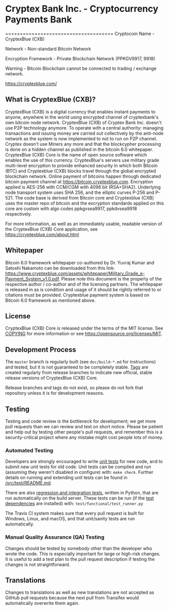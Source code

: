 # Cryptex Bank Inc. - Cryptocurrency Payments Bank

=====================================
Cryptocoin Name - CryptexBlue (CXB)

Network - Non-standard Bitcoin Network

Encryption Framework - Private Blockchain Network (PPKGV9917, 9918)

Warning - Bitcoin Blockchain cannot be connected to trading / exchange network.

https://cryptexblue.com/

What is CryptexBlue (CXB)?
----------------

CryptexBlue (CXB) is a digital currency that enables instant payments to
anyone, anywhere in the world using encrypted channel of cryptexbank's own bitcoin node network. CryptexBlue (CXB) of Cryptex Bank Inc. doesn't use P2P technology anymore. To operate
with a central authority: managing transactions and issuing money are carried
out collectively by the anti-node network as the system is now implemented to not to run on P2P channel. Cryptex doesn't use Miners any more and that the blockcypher processing is done on a hidden channel as published in the bitcoin 6.0 whitepaper. CryptexBlue (CXB) Core is the name of open source
software which enables the use of this currency. CryptexBlue's servers use military grade multi-level encryption to provide enhanced security in which both
Bitcoin (BTC) and Cryptexblue (CXB) blocks travel through the global encrypted blockchain network. Online payment of bitcoins happen through dedicated bitcoin payment channel 
at https://bitcoin.cryptexblue.com. Encryption applied is AES-256 with CCM/CGM with 4096 bit (RSA+SHA2). Underlying node transport system uses SHA 256, 
and the elliptic curves P-256 and P-521. The code base is derived from Bitcoin core and Cryptexblue (CXB) uses the master repo of bitcoin and the excryption standards applied on this core are custom with algo codes ppkgvsea9917, ppkdvsea9918 respectively.

For more information, as well as an immediately usable, readable version of
the CryptexBlue (CXB) Core application, see https://cryptexblue.com/about.html

Whitepaper
-------
Bitcoin 6.0 framework whitepaper co-authored by Dr. Yuvraj Kumar and Satoshi Nakamoto can be downloaded from this link: https://www.cryptexblue.com/assets/whitepaper/Military_Grade_e-Payment_System_v1.0.pdf. Please note this document is the property of the respective author / co-author and of the licensing partners. The whitepaper is released in as is condition and usage of it should be rightly referred to or citations must be provided. Cryptexblue payment system is based on Bitcoin 6.0 framework as mentioned above. 

License
-------

CryptexBlue (CXB) Core is released under the terms of the MIT license. See [COPYING](COPYING) for more
information or see https://opensource.org/licenses/MIT.

Development Process
-------------------

The `master` branch is regularly built (see `doc/build-*.md` for instructions) and tested, but it is not guaranteed to be
completely stable. [Tags](https://github.com/CryptexBlue/CryptexBlue/tags) are created
regularly from release branches to indicate new official, stable release versions of CryptexBlue (CXB) Core.

Release branches and tags do not exist, so please do not fork
that repository unless it is for development reasons.

Testing
-------

Testing and code review is the bottleneck for development; we get more pull
requests than we can review and test on short notice. Please be patient and help out by testing
other people's pull requests, and remember this is a security-critical project where any mistake might cost people
lots of money.

### Automated Testing

Developers are strongly encouraged to write [unit tests](src/test/README.md) for new code, and to
submit new unit tests for old code. Unit tests can be compiled and run
(assuming they weren't disabled in configure) with: `make check`. Further details on running
and extending unit tests can be found in [/src/test/README.md](/src/test/README.md).

There are also [regression and integration tests](/test), written
in Python, that are run automatically on the build server.
These tests can be run (if the [test dependencies](/test) are installed) with: `test/functional/test_runner.py`

The Travis CI system makes sure that every pull request is built for Windows, Linux, and macOS, and that unit/sanity tests are run automatically.

### Manual Quality Assurance (QA) Testing

Changes should be tested by somebody other than the developer who wrote the
code. This is especially important for large or high-risk changes. It is useful
to add a test plan to the pull request description if testing the changes is
not straightforward.

Translations
------------

Changes to translations as well as new translations are not accepted as GitHub pull requests because the next
pull from Transifex would automatically overwrite them again.
